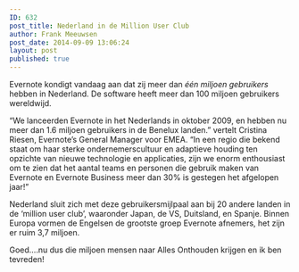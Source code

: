 ```yaml
---
ID: 632
post_title: Nederland in de Million User Club
author: Frank Meeuwsen
post_date: 2014-09-09 13:06:24
layout: post
published: true
---
```

Evernote kondigt vandaag aan dat zij meer dan <em>één miljoen gebruikers</em> hebben in Nederland. De software heeft meer dan 100 miljoen gebruikers wereldwijd.
<!--more--></p>

“We lanceerden Evernote in het Nederlands in oktober 2009, en hebben nu meer dan 1.6 miljoen gebruikers in de Benelux landen.” vertelt Cristina Riesen, Evernote’s General Manager voor EMEA. “In een regio die bekend staat om haar sterke ondernemerscultuur en adaptieve houding ten opzichte van nieuwe technologie en applicaties, zijn we enorm enthousiast om te zien dat het aantal teams en personen die gebruik maken van Evernote en Evernote Business meer dan 30% is gestegen het afgelopen jaar!”

Nederland sluit zich met deze gebruikersmijlpaal aan bij 20 andere landen in de ‘million user club’, waaronder Japan, de VS, Duitsland, en Spanje. Binnen Europa vormen de Engelsen de grootste groep Evernote afnemers, het zijn er ruim 3,7 miljoen.

Goed&#8230;.nu dus die miljoen mensen naar Alles Onthouden krijgen en ik ben tevreden!
